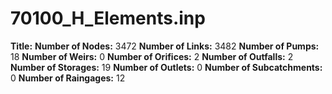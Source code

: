 # 70100_H_Elements.inp
**Title:** 
**Number of Nodes:** 3472
**Number of Links:** 3482
**Number of Pumps:** 18
**Number of Weirs:** 0
**Number of Orifices:** 2
**Number of Outfalls:** 2
**Number of Storages:** 19
**Number of Outlets:** 0
**Number of Subcatchments:** 0
**Number of Raingages:** 12
